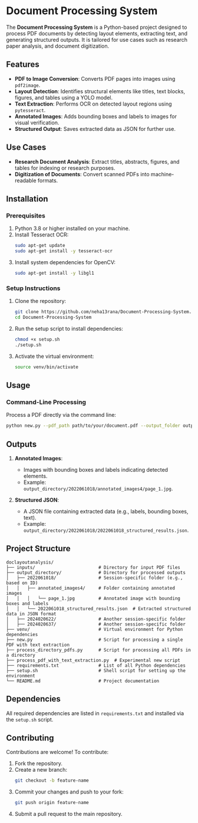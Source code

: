 # Document Processing System

The **Document Processing System** is a Python-based project designed to process PDF documents by detecting layout elements, extracting text, and generating structured outputs. It is tailored for use cases such as research paper analysis, and document digitization.

## Features

- **PDF to Image Conversion**: Converts PDF pages into images using `pdf2image`.
- **Layout Detection**: Identifies structural elements like titles, text blocks, figures, and tables using a YOLO model.
- **Text Extraction**: Performs OCR on detected layout regions using `pytesseract`.
- **Annotated Images**: Adds bounding boxes and labels to images for visual verification.
- **Structured Output**: Saves extracted data as JSON for further use.

## Use Cases

- **Research Document Analysis**: Extract titles, abstracts, figures, and tables for indexing or research purposes.
- **Digitization of Documents**: Convert scanned PDFs into machine-readable formats.

## Installation

### Prerequisites

1. Python 3.8 or higher installed on your machine.
2. Install Tesseract OCR:
   ```bash
   sudo apt-get update
   sudo apt-get install -y tesseract-ocr
   ```
3. Install system dependencies for OpenCV:
   ```bash
   sudo apt-get install -y libgl1
   ```

### Setup Instructions

1. Clone the repository:
   ```bash
   git clone https://github.com/neha13rana/Document-Processing-System.git
   cd Document-Processing-System
   ```

2. Run the setup script to install dependencies:
   ```bash
   chmod +x setup.sh
   ./setup.sh
   ```

3. Activate the virtual environment:
   ```bash
   source venv/bin/activate
   ```

## Usage

### Command-Line Processing

Process a PDF directly via the command line:

```bash
python new.py --pdf_path path/to/your/document.pdf --output_folder output_directory/
```

## Outputs

1. **Annotated Images**:
   - Images with bounding boxes and labels indicating detected elements.
   - Example: `output_directory/2022061018/annotated_images4/page_1.jpg`.

2. **Structured JSON**:
   - A JSON file containing extracted data (e.g., labels, bounding boxes, text).
   - Example: `output_directory/2022061018/2022061018_structured_results.json`.

## Project Structure

```plaintext
doclayoutanalysis/
├── inputs/                        # Directory for input PDF files
├── output_directory/              # Directory for processed outputs
│   ├── 2022061018/                # Session-specific folder (e.g., based on ID)
│   │   ├── annotated_images4/     # Folder containing annotated images
│   │   │   └── page_1.jpg         # Annotated image with bounding boxes and labels
│   │   └── 2022061018_structured_results.json  # Extracted structured data in JSON format
│   ├── 2024020622/                # Another session-specific folder
│   ├── 2024020637/                # Another session-specific folder
├── venv/                          # Virtual environment for Python dependencies
├── new.py                         # Script for processing a single PDF with text extraction  
├── process_directory_pdfs.py      # Script for processing all PDFs in a directory
├── process_pdf_with_text_extraction.py  # Experimental new script
├── requirements.txt               # List of all Python dependencies
├── setup.sh                       # Shell script for setting up the environment
└── README.md                      # Project documentation
```

## Dependencies

All required dependencies are listed in `requirements.txt` and installed via the `setup.sh` script.


## Contributing

Contributions are welcome! To contribute:

1. Fork the repository.
2. Create a new branch:
   ```bash
   git checkout -b feature-name
   ```
3. Commit your changes and push to your fork:
   ```bash
   git push origin feature-name
   ```
4. Submit a pull request to the main repository.

